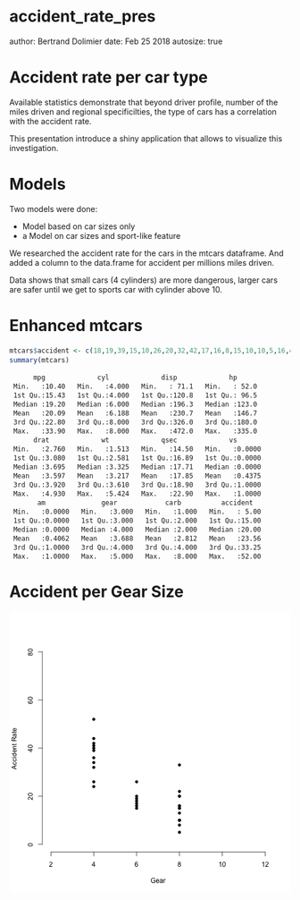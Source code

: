 accident_rate_pres
========================================================
author: Bertrand Dolimier
date: Feb 25 2018
autosize: true

Accident rate per car type
========================================================

Available statistics demonstrate that beyond driver profile, number of the miles driven and regional specificilties, the type of cars has a correlation with the accident rate.

This presentation introduce a shiny application that allows to visualize this investigation.

Models
========================================================
Two models were done:

- Model based on car sizes only
- a Model on car sizes and sport-like feature

We researched the accident rate for the cars in the mtcars dataframe. 
And added a column to the data.frame for accident per millions miles driven.

Data shows that small cars (4 cylinders) are more dangerous, larger cars are safer until we get to sports car with cylinder above 10.

Enhanced mtcars
========================================================


```r
mtcars$accident <- c(18,19,39,15,10,26,20,32,42,17,16,8,15,10,10,5,16,44,36,40,41,16,20,13,15,34,24,26,33,20,22,52)
summary(mtcars)
```

```
      mpg             cyl             disp             hp       
 Min.   :10.40   Min.   :4.000   Min.   : 71.1   Min.   : 52.0  
 1st Qu.:15.43   1st Qu.:4.000   1st Qu.:120.8   1st Qu.: 96.5  
 Median :19.20   Median :6.000   Median :196.3   Median :123.0  
 Mean   :20.09   Mean   :6.188   Mean   :230.7   Mean   :146.7  
 3rd Qu.:22.80   3rd Qu.:8.000   3rd Qu.:326.0   3rd Qu.:180.0  
 Max.   :33.90   Max.   :8.000   Max.   :472.0   Max.   :335.0  
      drat             wt             qsec             vs        
 Min.   :2.760   Min.   :1.513   Min.   :14.50   Min.   :0.0000  
 1st Qu.:3.080   1st Qu.:2.581   1st Qu.:16.89   1st Qu.:0.0000  
 Median :3.695   Median :3.325   Median :17.71   Median :0.0000  
 Mean   :3.597   Mean   :3.217   Mean   :17.85   Mean   :0.4375  
 3rd Qu.:3.920   3rd Qu.:3.610   3rd Qu.:18.90   3rd Qu.:1.0000  
 Max.   :4.930   Max.   :5.424   Max.   :22.90   Max.   :1.0000  
       am              gear            carb          accident    
 Min.   :0.0000   Min.   :3.000   Min.   :1.000   Min.   : 5.00  
 1st Qu.:0.0000   1st Qu.:3.000   1st Qu.:2.000   1st Qu.:15.00  
 Median :0.0000   Median :4.000   Median :2.000   Median :20.00  
 Mean   :0.4062   Mean   :3.688   Mean   :2.812   Mean   :23.56  
 3rd Qu.:1.0000   3rd Qu.:4.000   3rd Qu.:4.000   3rd Qu.:33.25  
 Max.   :1.0000   Max.   :5.000   Max.   :8.000   Max.   :52.00  
```

Accident per Gear Size
========================================================
![plot of chunk plot](accident_rate_pres-figure/plot-1.png)
